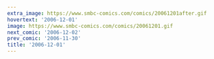 ```yaml
---
extra_image: https://www.smbc-comics.com/comics/20061201after.gif
hovertext: '2006-12-01'
image: https://www.smbc-comics.com/comics/20061201.gif
next_comic: '2006-12-02'
prev_comic: '2006-11-30'
title: '2006-12-01'
---
```


